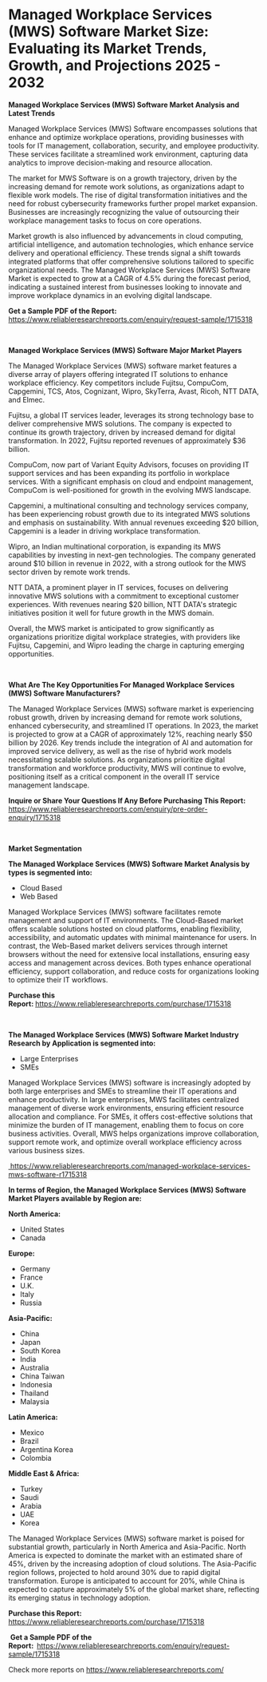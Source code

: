 <p><h1>Managed Workplace Services (MWS) Software Market Size: Evaluating its Market Trends, Growth, and Projections 2025 - 2032</h1></p><p><strong>Managed Workplace Services (MWS) Software Market Analysis and Latest Trends</strong></p>
<p><p>Managed Workplace Services (MWS) Software encompasses solutions that enhance and optimize workplace operations, providing businesses with tools for IT management, collaboration, security, and employee productivity. These services facilitate a streamlined work environment, capturing data analytics to improve decision-making and resource allocation.</p><p>The market for MWS Software is on a growth trajectory, driven by the increasing demand for remote work solutions, as organizations adapt to flexible work models. The rise of digital transformation initiatives and the need for robust cybersecurity frameworks further propel market expansion. Businesses are increasingly recognizing the value of outsourcing their workplace management tasks to focus on core operations.</p><p>Market growth is also influenced by advancements in cloud computing, artificial intelligence, and automation technologies, which enhance service delivery and operational efficiency. These trends signal a shift towards integrated platforms that offer comprehensive solutions tailored to specific organizational needs. The Managed Workplace Services (MWS) Software Market is expected to grow at a CAGR of 4.5% during the forecast period, indicating a sustained interest from businesses looking to innovate and improve workplace dynamics in an evolving digital landscape.</p></p>
<p><strong>Get a Sample PDF of the Report:&nbsp;</strong> <a href="https://www.reliableresearchreports.com/enquiry/request-sample/1715318?utm_campaign=38&utm_medium=2&utm_source=Github&utm_content=ia&utm_term=12012025&utm_id=managed-workplace-services-mws-software">https://www.reliableresearchreports.com/enquiry/request-sample/1715318</a></p>
<p>&nbsp;</p>
<p><strong>Managed Workplace Services (MWS) Software Major Market Players</strong></p>
<p><p>The Managed Workplace Services (MWS) software market features a diverse array of players offering integrated IT solutions to enhance workplace efficiency. Key competitors include Fujitsu, CompuCom, Capgemini, TCS, Atos, Cognizant, Wipro, SkyTerra, Avast, Ricoh, NTT DATA, and Elmec.</p><p>Fujitsu, a global IT services leader, leverages its strong technology base to deliver comprehensive MWS solutions. The company is expected to continue its growth trajectory, driven by increased demand for digital transformation. In 2022, Fujitsu reported revenues of approximately $36 billion.</p><p>CompuCom, now part of Variant Equity Advisors, focuses on providing IT support services and has been expanding its portfolio in workplace services. With a significant emphasis on cloud and endpoint management, CompuCom is well-positioned for growth in the evolving MWS landscape.</p><p>Capgemini, a multinational consulting and technology services company, has been experiencing robust growth due to its integrated MWS solutions and emphasis on sustainability. With annual revenues exceeding $20 billion, Capgemini is a leader in driving workplace transformation.</p><p>Wipro, an Indian multinational corporation, is expanding its MWS capabilities by investing in next-gen technologies. The company generated around $10 billion in revenue in 2022, with a strong outlook for the MWS sector driven by remote work trends.</p><p>NTT DATA, a prominent player in IT services, focuses on delivering innovative MWS solutions with a commitment to exceptional customer experiences. With revenues nearing $20 billion, NTT DATA's strategic initiatives position it well for future growth in the MWS domain.</p><p>Overall, the MWS market is anticipated to grow significantly as organizations prioritize digital workplace strategies, with providers like Fujitsu, Capgemini, and Wipro leading the charge in capturing emerging opportunities.</p></p>
<p>&nbsp;</p>
<p><strong>What Are The Key Opportunities For Managed Workplace Services (MWS) Software Manufacturers?</strong></p>
<p><p>The Managed Workplace Services (MWS) software market is experiencing robust growth, driven by increasing demand for remote work solutions, enhanced cybersecurity, and streamlined IT operations. In 2023, the market is projected to grow at a CAGR of approximately 12%, reaching nearly $50 billion by 2026. Key trends include the integration of AI and automation for improved service delivery, as well as the rise of hybrid work models necessitating scalable solutions. As organizations prioritize digital transformation and workforce productivity, MWS will continue to evolve, positioning itself as a critical component in the overall IT service management landscape.</p></p>
<p><strong>Inquire or Share Your Questions If Any Before Purchasing This Report:</strong> <a href="https://www.reliableresearchreports.com/enquiry/pre-order-enquiry/1715318?utm_campaign=38&utm_medium=2&utm_source=Github&utm_content=ia&utm_term=12012025&utm_id=managed-workplace-services-mws-software">https://www.reliableresearchreports.com/enquiry/pre-order-enquiry/1715318</a></p>
<p>&nbsp;</p>
<p><strong>Market Segmentation</strong></p>
<p><strong>The Managed Workplace Services (MWS) Software Market Analysis by types is segmented into:</strong></p>
<p><ul><li>Cloud Based</li><li>Web Based</li></ul></p>
<p><p>Managed Workplace Services (MWS) software facilitates remote management and support of IT environments. The Cloud-Based market offers scalable solutions hosted on cloud platforms, enabling flexibility, accessibility, and automatic updates with minimal maintenance for users. In contrast, the Web-Based market delivers services through internet browsers without the need for extensive local installations, ensuring easy access and management across devices. Both types enhance operational efficiency, support collaboration, and reduce costs for organizations looking to optimize their IT workflows.</p></p>
<p><strong>Purchase this Report:&nbsp;</strong><a href="https://www.reliableresearchreports.com/purchase/1715318?utm_campaign=38&utm_medium=2&utm_source=Github&utm_content=ia&utm_term=12012025&utm_id=managed-workplace-services-mws-software">https://www.reliableresearchreports.com/purchase/1715318</a></p>
<p>&nbsp;</p>
<p><strong>The Managed Workplace Services (MWS) Software Market Industry Research by Application is segmented into:</strong></p>
<p><ul><li>Large Enterprises</li><li>SMEs</li></ul></p>
<p><p>Managed Workplace Services (MWS) software is increasingly adopted by both large enterprises and SMEs to streamline their IT operations and enhance productivity. In large enterprises, MWS facilitates centralized management of diverse work environments, ensuring efficient resource allocation and compliance. For SMEs, it offers cost-effective solutions that minimize the burden of IT management, enabling them to focus on core business activities. Overall, MWS helps organizations improve collaboration, support remote work, and optimize overall workplace efficiency across various business sizes.</p></p>
<p><a href="https://www.reliableresearchreports.com/managed-workplace-services-mws-software-r1715318?utm_campaign=38&utm_medium=2&utm_source=Github&utm_content=ia&utm_term=12012025&utm_id=managed-workplace-services-mws-software">&nbsp;https://www.reliableresearchreports.com/managed-workplace-services-mws-software-r1715318</a></p>
<p><strong>In terms of Region, the Managed Workplace Services (MWS) Software Market Players available by Region are:</strong></p>
<p>
    <p> <strong> North America: </strong>
        <ul>
            <li>United States</li>
            <li>Canada</li>
        </ul>
        </p> 
    <p> <strong> Europe: </strong>
        <ul>
            <li>Germany</li>
            <li>France</li>
            <li>U.K.</li>
            <li>Italy</li>
            <li>Russia</li>
        </ul>
        </p> 
    <p> <strong> Asia-Pacific: </strong>
        <ul>
            <li>China</li>
            <li>Japan</li>
            <li>South Korea</li>
            <li>India</li>
            <li>Australia</li>
            <li>China Taiwan</li>
            <li>Indonesia</li>
            <li>Thailand</li>
            <li>Malaysia</li>
        </ul>
        </p> 
    <p> <strong> Latin America: </strong>
        <ul>
            <li>Mexico</li>
            <li>Brazil</li>
            <li>Argentina Korea</li>
            <li>Colombia</li>
        </ul>
        </p> 
    <p> <strong> Middle East & Africa: </strong>
        <ul>
            <li>Turkey</li>
            <li>Saudi</li>
            <li>Arabia</li>
            <li>UAE</li>
            <li>Korea</li>
        </ul>
    </p>
    </p>
<p><p>The Managed Workplace Services (MWS) software market is poised for substantial growth, particularly in North America and Asia-Pacific. North America is expected to dominate the market with an estimated share of 45%, driven by the increasing adoption of cloud solutions. The Asia-Pacific region follows, projected to hold around 30% due to rapid digital transformation. Europe is anticipated to account for 20%, while China is expected to capture approximately 5% of the global market share, reflecting its emerging status in technology adoption.</p></p>
<p><strong>Purchase this Report: </strong><a href="https://www.reliableresearchreports.com/purchase/1715318?utm_campaign=38&utm_medium=2&utm_source=Github&utm_content=ia&utm_term=12012025&utm_id=managed-workplace-services-mws-software">https://www.reliableresearchreports.com/purchase/1715318</a></p>
<p>&nbsp;<strong>Get a Sample PDF of the Report:&nbsp;&nbsp;</strong><a href="https://www.reliableresearchreports.com/enquiry/request-sample/1715318?utm_campaign=38&utm_medium=2&utm_source=Github&utm_content=ia&utm_term=12012025&utm_id=managed-workplace-services-mws-software">https://www.reliableresearchreports.com/enquiry/request-sample/1715318</a></p>
<p><strong></strong></p>
<p>Check more reports on <a href="https://www.reliableresearchreports.com/?utm_campaign=38&utm_medium=2&utm_source=Github&utm_content=ia&utm_term=12012025&utm_id=managed-workplace-services-mws-software">https://www.reliableresearchreports.com/</a></p>